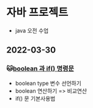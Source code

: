 # 자바 프로젝트
* java 오전 수업

## 2022-03-30
### :cat:[boolean 과 if() 명령문](https://github.com/dosunggil/Class/tree/master/Java_10_Varriable_06)
* boolean type 변수 선언하기
* boolean 연산하기 => 비교연산
* if() 문 기본사용법